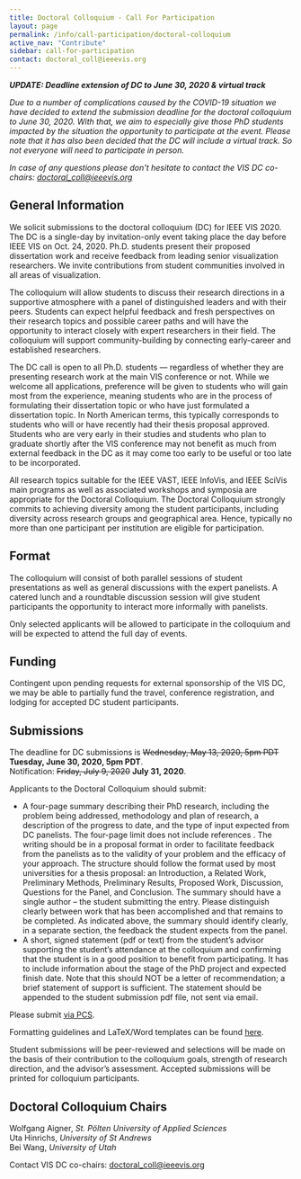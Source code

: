 ```yaml
---
title: Doctoral Colloquium - Call For Participation
layout: page
permalink: /info/call-participation/doctoral-colloquium
active_nav: "Contribute"
sidebar: call-for-participation
contact: doctoral_coll@ieeevis.org
---
```


***UPDATE: Deadline extension of DC to June 30, 2020 & virtual track***

*Due to a number of complications caused by the COVID-19 situation we have decided to extend the submission deadline for the doctoral colloquium to June 30, 2020. With that, we aim to especially give those PhD students impacted by the situation the opportunity to participate at the event. Please note that it has also been decided that the DC will include a virtual track. So not everyone will need to participate in person.*

*In case of any questions please don't hesitate to contact the VIS DC co-chairs: doctoral_coll@ieeevis.org*

## General Information

We solicit submissions to the doctoral colloquium (DC) for IEEE VIS 2020. The DC is a single-day by invitation-only event taking place the day before IEEE VIS on Oct. 24, 2020. Ph.D. students present their proposed dissertation work and receive feedback from leading senior visualization researchers. We invite contributions from student communities involved in all areas of visualization.

The colloquium will allow students to discuss their research directions in a supportive atmosphere with a panel of distinguished leaders and with their peers. Students can expect helpful feedback and fresh perspectives on their research topics and possible career paths and will have the opportunity to interact closely with expert researchers in their field. The colloquium will support community-building by connecting early-career and established researchers.

The DC call is open to all Ph.D. students — regardless of whether they are presenting research work at the main VIS conference or not. While we welcome all applications, preference will be given to students who will gain most from the experience, meaning students who are in the process of formulating their dissertation topic or who have just formulated a dissertation topic. In North American terms, this typically corresponds to students who will or have recently had their thesis proposal approved. Students who are very early in their studies and students who plan to graduate shortly after the VIS conference may not benefit as much from external feedback in the DC as it may come too early to be useful or too late to be incorporated. 

All research topics suitable for the IEEE VAST, IEEE InfoVis, and IEEE SciVis main programs as well as associated workshops and symposia are appropriate for the Doctoral Colloquium. The Doctoral Colloquium strongly commits to achieving diversity among the student participants, including diversity across research groups and geographical area. Hence, typically no more than one participant per institution are eligible for participation. 

## Format
The colloquium will consist of both parallel sessions of student presentations as well as general discussions with the expert panelists. A catered lunch and a roundtable discussion session will give student participants the opportunity to interact more informally with panelists.

Only selected applicants will be allowed to participate in the colloquium and will be expected to attend the full day of events.

## Funding
Contingent upon pending requests for external sponsorship of the VIS DC, we may be able to partially fund the travel, conference registration, and lodging for accepted DC student participants.

## Submissions
The deadline for DC submissions is ~~Wednesday, May 13, 2020, 5pm PDT~~ **Tuesday, June 30, 2020, 5pm PDT**.  
Notification: ~~Friday, July 9, 2020~~ **July 31, 2020**.

Applicants to the Doctoral Colloquium should submit:
*	A four-page summary describing their PhD research, including the problem being addressed, methodology and plan of research, a description of the progress to date, and the type of input expected from DC panelists. The four-page limit does not include references	. The writing should be in a proposal format in order to facilitate feedback from the panelists as to the validity of your problem and the efficacy of your approach. The structure should follow the format used by most universities for a thesis proposal: an Introduction, a Related Work, Preliminary Methods, Preliminary Results, Proposed Work, Discussion, Questions for the Panel, and Conclusion. The summary should have a single author – the student submitting the entry. Please distinguish clearly between work that has been accomplished and that remains to be completed. As indicated above, the summary should identify clearly, in a separate section, the feedback the student expects from the panel.
*	A short, signed statement (pdf or text) from the student’s advisor supporting the student’s attendance at the colloquium and confirming that the student is in a good position to benefit from participating. It has to include information about the stage of the PhD project and expected finish date. Note that this should NOT be a letter of recommendation; a brief statement of support is sufficient. The statement should be appended to the student submission pdf file, not sent via email.

Please submit [via PCS](http://new.precisionconference.com/vgtc).

Formatting guidelines and LaTeX/Word templates can be found [here](http://vgtc.org/publications/conference).

Student submissions will be peer-reviewed and selections will be made on the basis of their contribution to the colloquium goals, strength of research direction, and the advisor’s assessment. Accepted submissions will be printed for colloquium participants.

## Doctoral Colloquium Chairs
Wolfgang Aigner, *St. Pölten University of Applied Sciences*  
Uta Hinrichs, *University of St Andrews*  
Bei Wang, *University of Utah*  

Contact VIS DC co-chairs: [doctoral_coll@ieeevis.org](mailto:doctoral_coll@ieeevis.org)
